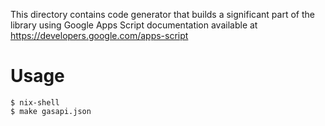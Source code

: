 This directory contains code generator that builds a significant part of the library using Google Apps Script documentation available at https://developers.google.com/apps-script

# Usage

```console
$ nix-shell
$ make gasapi.json
```
